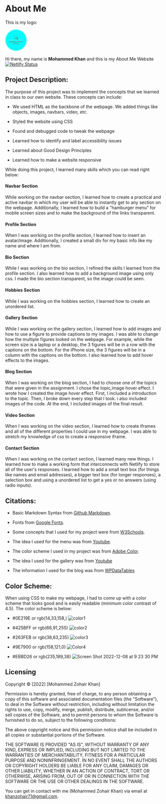 # About Me
This is my logo: 

<img width="70" height="70"  alt="logo" src="IMG/mohammed-khan-logo.png">  

Hi there, my name is **Mohammed Khan** and this is my About Me Website [![Netlify Status](https://api.netlify.com/api/v1/badges/ce964819-fdaa-4e37-b28d-d6e8ddb764ce/deploy-status)](https://app.netlify.com/sites/about-me-mohammed-khan/deploys)



## Project Description:
The purpose of this project was to implement  the concepts that we learned in class to our own website. These concepts can include:

* We used HTML as the backbone of the webpage. We added things like objects, images, navbars, video, etc. 

* Styled the website using CSS

* Found and debugged code to tweak the webpage

* Learned how to identify and label accessibility issues

* Learned about Good Design Principles

* Learned how to make a website responsive

While doing this project, I learned many skills which you can read right below:

#### Navbar Section

While working on the navbar section, I learned how to create a practical and  active navbar in which my user will be able to instantly get to any section on the webpage. Additionally, I learned how to build a "hamburger menu" for mobile screen sizes and to make the background of the links transparent. 

#### Profile Section

When I was working on the profile section, I learned how to insert an avatar/image. Additionally, I created a small div for my basic info like my name and where I am from. 

#### Bio Section 

While I was working on the bio section, I refined the skills I learned from the profile section. I also learned how to add a background image using only css. I made the bio section transparent, so the image could be seen. 

#### Hobbies Section 

While I was working on the hobbies section, I learned how to create an unordered list. 

#### Gallery Section

While I was working on the gallery section, I learned how to add images and how to use a figure to provide captions to my images. I was able to change how the multiple figures looked on the webpage. For example, while the screen size is a laptop or a desktop, the 3 figures will be in a row with the captions on the bottom. For the iPhone size, the 3 figures will be in a column with the captions on the bottom. I also learned how to add hover effects to the images. 

#### Blog Section 

When I was working on the blog section, I had to choose one of the topics that were given in the assignment. I chose the topic,image hover effect. I wrote how I created the image hover effect. First, I included a introduction to the topic. Then, I broke down every step that I took. i also included images of the code. At the end, I included images of the final result. 


#### Video Section

When I was working on the video section, I learned how to create iframes and all of the different properties I could use in my webpage. I was able to stretch my knowledge of css to create a responsive iframe. 

#### Contact Section 

When I was working on the contact section, I learned many new things. I learned how to make a working form that interconnects with Netlify to store all of the user's responses. I learned how to add a small text box (for things like names and email addresses), a bigger text box (for longer responses), a selection box and using a unordered list to get a yes or no answers (using radio inputs). 



## Citations:

* Basic Markdown Syntax from [Github Markdown](https://docs.github.com/en/get-started/writing-on-github/getting-started-with-writing-and-formatting-on-github/basic-writing-and-formatting-syntax).

* Fonts from [Google Fonts](https://fonts.google.com/).

* Some concepts that I used for my project were from [W3Schools](https://www.w3schools.com/).

* The idea I used for the menu was from [Youtube](https://www.youtube.com/watch?v=S-JyJCVx_4Y).

* The color scheme I used in my project was from [Adobe Color](https://color.adobe.com/create/color-wheel).

* The idea I used for the gallery was from [Youtube](https://www.youtube.com/watch?v=tF3RE5CGt9U) 

* The information I used for the blog was from [WPDataTables](https://wpdatatables.com/css-image-hover-effects/)


## Color Scheme:
When using CSS to make my webpage, I had to come up with a color scheme that looks good and is easily readable (minimum color contrast of 4.5). The color scheme is below:

* #0E219E or rgb(14,33,158,) <img width="20" height="20" alt="color1" src="https://user-images.githubusercontent.com/112670851/206604933-a5a70172-18a4-4482-ac12-d4382c424a19.png">

* #425BFF or rgb(66,91,255) <img width="20" height="20" alt="color2" src="https://user-images.githubusercontent.com/112670851/206605855-e8d29696-e6e4-4ea1-a3f8-24fd6b5b3791.png">

* #263FEB or rgb(38,63,235) <img width="20" height="20" alt="color3" src="https://user-images.githubusercontent.com/112670851/206606424-95225459-134b-40f8-ae60-f3082c72751a.png">

* #9E7900 or rgb(158,121,0) <img width="20"  height="20" alt="Color4" src="https://user-images.githubusercontent.com/112670851/206608904-d1b803cb-0183-4e20-b66a-dbccca39e05b.png">

* #EBBD26 or rgb(235,189,38) <img width="20" height="20" alt="Screen Shot 2022-12-08 at 9 23 30 PM" src="https://user-images.githubusercontent.com/112670851/206609838-f30d5629-9ec0-4ea0-9fd4-bac3c706914f.png">


## Licensing

Copyright © [2022] [Mohammed Zohair Khan]

Permission is hereby granted, free of charge, to any person obtaining a copy
of this software and associated documentation files (the "Software"), to deal
in the Software without restriction, including without limitation the rights
to use, copy, modify, merge, publish, distribute, sublicense, and/or sell
copies of the Software, and to permit persons to whom the Software is
furnished to do so, subject to the following conditions:

The above copyright notice and this permission notice shall be included in all
copies or substantial portions of the Software.

THE SOFTWARE IS PROVIDED "AS IS", WITHOUT WARRANTY OF ANY KIND, EXPRESS OR
IMPLIED, INCLUDING BUT NOT LIMITED TO THE WARRANTIES OF MERCHANTABILITY,
FITNESS FOR A PARTICULAR PURPOSE AND NONINFRINGEMENT. IN NO EVENT SHALL THE
AUTHORS OR COPYRIGHT HOLDERS BE LIABLE FOR ANY CLAIM, DAMAGES OR OTHER
LIABILITY, WHETHER IN AN ACTION OF CONTRACT, TORT OR OTHERWISE, ARISING FROM,
OUT OF OR IN CONNECTION WITH THE SOFTWARE OR THE USE OR OTHER DEALINGS IN THE
SOFTWARE.

You can get in contact with me (Mohammed Zohair Khan) via email at khanzohair71@gmail.com.













